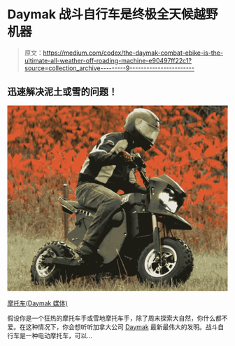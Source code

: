 # Daymak 战斗自行车是终极全天候越野机器

> 原文：<https://medium.com/codex/the-daymak-combat-ebike-is-the-ultimate-all-weather-off-roading-machine-e90497ff22c1?source=collection_archive---------9----------------------->

## 迅速解决泥土或雪的问题！

![](img/b4fce72c8953b725fb645d11b8f445a1.png)

[摩托车(Daymak 媒体)](http://combatebike.com/)

假设你是一个狂热的摩托车手或雪地摩托车手，除了周末探索大自然，你什么都不爱。在这种情况下，你会想听听加拿大公司 [Daymak](https://www.daymak.com/) 最新最伟大的发明。战斗自行车是一种电动摩托车，可以…